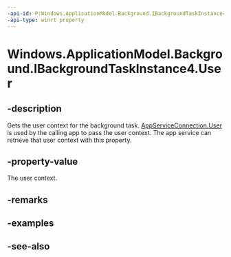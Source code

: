 ----api-id: P:Windows.ApplicationModel.Background.IBackgroundTaskInstance4.User
-api-type: winrt property
---<!-- Property syntaxpublic Windows.System.User User { get; }--># Windows.ApplicationModel.Background.IBackgroundTaskInstance4.User## -descriptionGets the user context for the background task. [AppServiceConnection.User](../windows.applicationmodel.appservice/appserviceconnection_user.md) is used by the calling app to pass the user context. The app service can retrieve that user context with this property.## -property-valueThe user context.## -remarks## -examples## -see-also